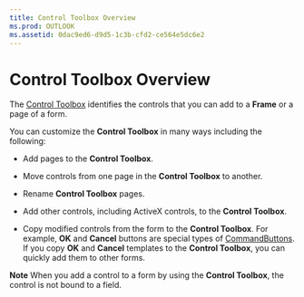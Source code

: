 ```yaml
---
title: Control Toolbox Overview
ms.prod: OUTLOOK
ms.assetid: 0dac9ed6-d9d5-1c3b-cfd2-ce564e5dc6e2
---
```



# Control Toolbox Overview

The  [Control Toolbox](show-or-hide-the-control-toolbox.md) identifies the controls that you can add to a **Frame** or a page of a form.

You can customize the  **Control Toolbox** in many ways including the following:

- Add pages to the  **Control Toolbox**. 
    
- Move controls from one page in the  **Control Toolbox** to another.
    
- Rename  **Control Toolbox** pages.
    
- Add other controls, including ActiveX controls, to the  **Control Toolbox**. 
    
- Copy modified controls from the form to the  **Control Toolbox**. For example,  **OK** and **Cancel** buttons are special types of [CommandButtons](commandbutton-object-outlook-forms-script.md). If you copy  **OK** and **Cancel** templates to the **Control Toolbox**, you can quickly add them to other forms.
    

 **Note**  When you add a control to a form by using the  **Control Toolbox**, the control is not bound to a field.


